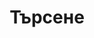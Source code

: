 ---
title: "Търсене"
slug: "search"
layout: "search"
outputs:
    - html
    - json
menu:
    main:
        weight: 3
        params: 
            icon: search
---